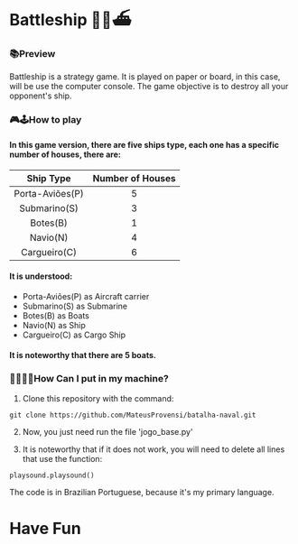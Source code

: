 # Battleship 🚢🆚⛴

### 📚Preview

Battleship is a strategy game. It is played on paper or board, in this case, will be use the computer console. The game objective is to destroy all your opponent's ship.

### 🎮🕹How to play

#### In this game version, there are five ships type, each one has a specific number of houses, there are:

| Ship Type  | Number of Houses |
| :-------------: |:-------------:|
| Porta-Aviões(P)      | 5     |
| Submarino(S)      | 3     |
| Botes(B)      | 1     |
| Navio(N)      | 4     |
| Cargueiro(C)      | 6     |

#### It is understood:

- Porta-Aviões(P) as Aircraft carrier
- Submarino(S) as Submarine
- Botes(B) as Boats
- Navio(N) as Ship
- Cargueiro(C) as Cargo Ship

#### It is noteworthy that there are 5 boats.

### 👨‍💻👩‍💻How Can I put in my machine?

1. Clone this repository with the command:
```
git clone https://github.com/MateusProvensi/batalha-naval.git
```

2. Now, you just need run the file 'jogo_base.py'

3. It is noteworthy that if it does not work, you will need to delete all lines that use the function:
```
playsound.playsound()
```

The code is in Brazilian Portuguese, because it's my primary language.

# Have Fun
